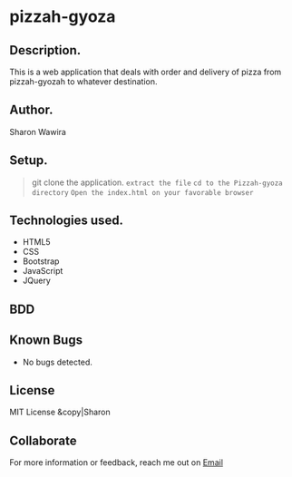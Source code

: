 # pizzah-gyoza
## Description.
This is a web application that deals with order and delivery of pizza from pizzah-gyozah to whatever destination.
## Author.
Sharon Wawira
 ## Setup.
> git clone the application.
``extract the file``
``cd to the Pizzah-gyoza directory``
> ``Open the index.html on your favorable browser``
## Technologies used.
 * HTML5
 * CSS
 * Bootstrap
 * JavaScript
 * JQuery
 ## BDD
## Known Bugs
* No bugs detected.
## License
 MIT License &copy|Sharon
## Collaborate
For more information or feedback, reach me out on [Email](wangilayng@gmail.com)

